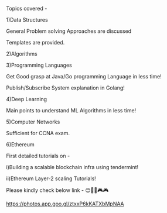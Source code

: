 Topics covered - 


1)Data Structures
 
 General Problem solving Approaches are discussed

 Templates are provided.
  


2)Algorithms
  


3)Programming Languages

  Get Good grasp at Java/Go programming Language in less time!
  
  Publish/Subscribe System explanation in Golang!



4)Deep Learning
  
  Main points to understand ML Algorithms in less time!



5)Computer Networks

  Sufficient for CCNA exam.



6)Ethereum
  
 
 First detailed tutorials on -
 
 i)Building a scalable blockchain infra using tendermint!

 ii)Ethereum Layer-2 scaling Tutorials!


 Please kindly check below link - 
 😊🌹🧡🎮🎮
 
 https://photos.app.goo.gl/ztxxP6kKATXbMpNAA
 
